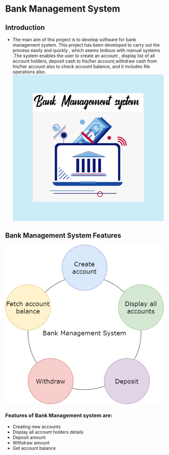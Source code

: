 # Bank Management System
## Introduction
 * The main aim of this project is to develop software for bank management system. This project has been developed to carry out the process easily and quickly , which seems tedious with  manual systems .The system enables the user to create an account , display list of all account holders, deposit cash to his/her account,withdraw cash from his/her account also to check account balance, and it includes file operations also.
![screen](https://github.com/priyankabb153/260150_python_miniproject/blob/master/Images/banner.png)

   
## Bank Management System Features
![screen](https://github.com/priyankabb153/260150_python_miniproject/blob/master/Images/system.png)


###  Features of Bank Management system are:
  * Creating new accounts
  * Display all account holders details
  * Deposit amount
  * Withdraw amount
  * Get account balance



